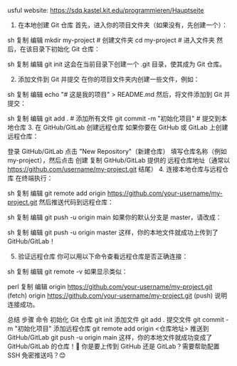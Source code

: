 usful website: https://sdq.kastel.kit.edu/programmieren/Hauptseite
1. 在本地创建 Git 仓库
首先，进入你的项目文件夹（如果没有，先创建一个）：

sh
复制
编辑
mkdir my-project  # 创建文件夹
cd my-project     # 进入文件夹
然后，在该目录下初始化 Git 仓库：

sh
复制
编辑
git init
这会在当前目录下创建一个 .git 目录，使其成为 Git 仓库。

2. 添加文件到 Git 并提交
在你的项目文件夹内创建一些文件，例如：

sh
复制
编辑
echo "# 这是我的项目" > README.md
然后，将文件添加到 Git 并提交：

sh
复制
编辑
git add .        # 添加所有文件
git commit -m "初始化项目"  # 提交到本地仓库
3. 在 GitHub/GitLab 创建远程仓库
如果你要在 GitHub 或 GitLab 上创建远程仓库：

登录 GitHub/GitLab
点击 "New Repository"（新建仓库）
填写仓库名称（例如 my-project），然后点击 创建
复制 GitHub/GitLab 提供的 远程仓库地址（通常以 https://github.com/username/my-project.git 结尾）
4. 连接本地仓库与远程仓库
在终端执行：

sh
复制
编辑
git remote add origin https://github.com/your-username/my-project.git
然后推送代码到远程仓库：

sh
复制
编辑
git push -u origin main
如果你的默认分支是 master，请改成：

sh
复制
编辑
git push -u origin master
这样，你的本地文件就成功上传到了 GitHub/GitLab！

5. 验证远程仓库
你可以用以下命令查看远程仓库是否正确连接：

sh
复制
编辑
git remote -v
如果显示类似：

perl
复制
编辑
origin  https://github.com/your-username/my-project.git (fetch)
origin  https://github.com/your-username/my-project.git (push)
说明连接成功。

总结
步骤	命令
初始化 Git 仓库	git init
添加文件	git add .
提交文件	git commit -m "初始化项目"
添加远程仓库	git remote add origin <仓库地址>
推送到 GitHub/GitLab	git push -u origin main
这样，你的本地文件就成功变成了 GitHub/GitLab 的仓库！🚀
你是要上传到 GitHub 还是 GitLab？需要帮助配置 SSH 免密推送吗？😊
